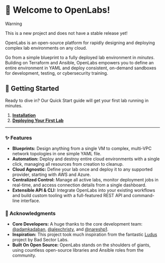 # 🔬 Welcome to OpenLabs!

> [!WARNING]
> This is a new project and does not have a stable release yet!

OpenLabs is an open-source platform for rapidly designing and deploying complex lab environments on any cloud.

Go from a simple blueprint to a fully deployed lab environment in *minutes*. Building on Terraform and Ansible, OpenLabs empowers you to define an entire environment in YAML and deploy consistent, on-demand sandboxes for development, testing, or cybersecurity training.

## 🚀 Getting Started

Ready to dive in? Our Quick Start guide will get your first lab running in minutes.

1.  **[Installation](guides/installation.md)**
2.  **[Deploying Your First Lab](tutorials/deploy-your-first-range.md)**

---

### ✨ Features

* **Blueprints:** Design anything from a single VM to complex, multi-VPC network topologies in one simple YAML file.
* **Automation:** Deploy and destroy entire cloud environments with a single click, managing all resources from creation to cleanup.
* **Cloud Agnostic:** Define your lab once and deploy it to any supported provider, starting with AWS and Azure.
* **Centralized Control:** Manage all active labs, monitor deployment jobs in real-time, and access connection details from a single dashboard.
* **Extensible API & CLI:** Integrate OpenLabs into your existing workflows and build custom tooling with a full-featured REST API and command-line interface.

### 🤝 Acknowledgments

* **Core Developers:** A huge thanks to the core development team: [@adamkadaban](https://github.com/adamkadaban), [@alexchristy](https://github.com/alexchristy), and [@nareshp1](https://github.com/nareshp1).
* **Inspiration:** This project took much inspiration from the fantastic [Ludus](https://gitlab.com/badsectorlabs/ludus) project by Bad Sector Labs.
* **Built On Open Source:** OpenLabs stands on the shoulders of giants, using countless open-source libraries and Ansible roles from the community.

